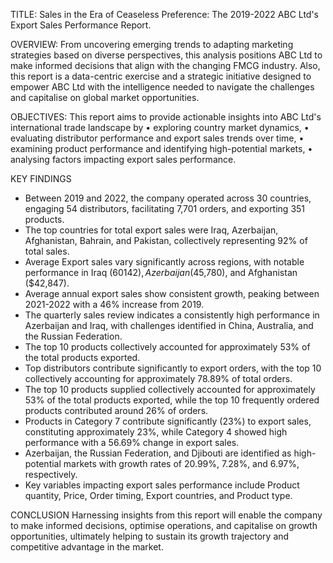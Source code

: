 TITLE: Sales in the Era of Ceaseless Preference: The 2019-2022 ABC Ltd's Export Sales Performance Report.

OVERVIEW: From uncovering emerging trends to adapting marketing strategies based on diverse perspectives, this analysis positions ABC Ltd to make informed decisions that align with the changing FMCG industry. Also, this report is a data-centric exercise and a strategic initiative designed to empower ABC Ltd with the intelligence needed to navigate the challenges and capitalise on global market opportunities.

OBJECTIVES: This report aims to provide actionable insights into ABC Ltd's international trade landscape by 
•	exploring country market dynamics, 
•	evaluating distributor performance and  export sales trends over time, 
•	examining product performance and identifying high-potential markets, 
•	analysing factors impacting export sales performance.

KEY FINDINGS
-	Between 2019 and 2022, the company operated across 30 countries, engaging 54 distributors, facilitating 7,701 orders, and exporting 351 products.
-	The top countries for total export sales were Iraq, Azerbaijan, Afghanistan, Bahrain, and Pakistan, collectively representing 92% of total sales.
-	Average Export sales vary significantly across regions, with notable performance in Iraq ($60142), Azerbaijan ($45,780), and Afghanistan ($42,847).
-	Average annual export sales show consistent growth, peaking between 2021-2022 with a 46% increase from 2019.
-	The quarterly sales review indicates a consistently high performance in Azerbaijan and Iraq, with challenges identified in China, Australia, and the Russian Federation.
-	The top 10 products collectively accounted for approximately 53% of the total products exported.
-	Top distributors contribute significantly to export orders, with the top 10 collectively accounting for approximately 78.89% of total orders.
-	The top 10 products supplied collectively accounted for approximately 53% of the total products exported, while the top 10 frequently ordered products contributed around 26% of orders.
-	Products in Category 7 contribute significantly (23%) to export sales, constituting approximately 23%, while Category 4 showed high performance with a 56.69% change in export sales.
-	Azerbaijan, the Russian Federation, and Djibouti are identified as high-potential markets with growth rates of 20.99%, 7.28%, and  6.97%, respectively.
-	Key variables impacting export sales performance include Product quantity, Price, Order timing, Export countries, and Product type.

CONCLUSION
Harnessing insights from this report will enable the company to make informed decisions, optimise operations, and capitalise on growth opportunities, ultimately helping to sustain its growth trajectory and competitive advantage in the market.

